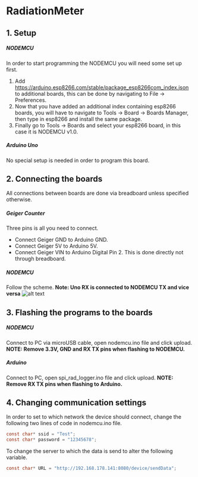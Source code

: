 # RadiationMeter
## 1. Setup
##### NODEMCU
In order to start programming the NODEMCU you will need some set up first.
1. Add https://arduino.esp8266.com/stable/package_esp8266com_index.json to additional boards, this can be done by navigating to File -> Preferences.
2. Now that you have added an additional index containing esp8266 boards, you will have to navigate to Tools -> Board -> Boards Manager, then type in esp8266 and install the same package.
3. Finally go to Tools -> Boards and select your esp8266 board, in this case it is NODEMCU v1.0.
##### Arduino Uno
No special setup is needed in order to program this board.

## 2. Connecting the boards
All connections between boards are done via breadboard unless specified otherwise.
##### Geiger Counter
Three pins is all you need to connect. 
+ Connect Geiger GND to Arduino GND.
+ Connect Geiger 5V to Arduino 5V.
+ Connect Geiger VIN to Arduino Digital Pin 2. This is done directly not through breadboard.
##### NODEMCU
Follow the scheme.
**Note: Uno RX is connected to NODEMCU TX and vice versa**
![alt text](https://raw.githubusercontent.com/ardi1998/RadiationMeter/master/schemes/nodemcu-shceme.jpg)

## 3. Flashing the programs to the boards
##### NODEMCU
Connect to PC via microUSB cable, open nodemcu.ino file and click upload.
**NOTE: Remove 3.3V, GND and RX TX pins when flashing to NODEMCU.**

##### Arduino
Connect to PC, open spi_rad_logger.ino file and click upload.
**NOTE: Remove RX TX pins when flashing to Arduino.**

## 4. Changing communication settings
In order to set to which network the device should connect, change the following two lines of code in nodemcu.ino file.
```C
const char* ssid = "Test";
const char* password = "12345678";
```
To change the server to which the data is send to alter the following variable.
``` C
const char* URL = "http://192.168.178.141:8080/device/sendData";
```
